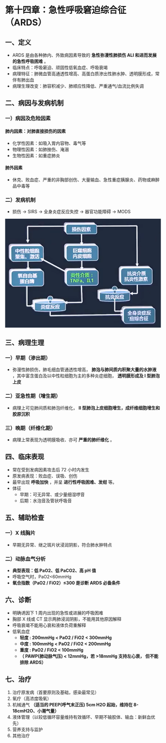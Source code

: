 # 第十四章：急性呼吸窘迫综合征（ARDS）

## 一、定义

- ARDS 是由各种肺内、外致病因素导致的 **急性弥漫性肺损伤 ALI 和进而发展的急性呼吸困难** 。
- 临床特点：呼吸窘迫、顽固性低氧血症、呼吸衰竭
- 病理特征：肺微血管高通透性增高、高蛋白质渗出性肺水肿、透明膜形成，常伴有肺出血
- 病理生理改变：肺容积减少、肺顺应性降低、严重通气/血流比例失调

## 二、病因与发病机制

### 一）病因及危险因素

#### 肺内因素：对肺直接损伤的因素

- 化学性因素：如吸入胃内容物、毒气等
- 物理性因素：如肺挫伤、淹溺
- 生物性因素：如重症肺炎

#### 肺外因素

- 休克、败血症、严重的非胸部创伤、大量输血、急性重症胰腺炎、药物或麻醉品中毒等

### 二）发病机制

- 损伤 -> SIRS -> 全身炎症反应失控 -> 器官功能障碍 -> MODS

![](https://raw.githubusercontent.com/TinySnow/GithubImageHosting/main/blog/learning/medicine/internal-medicine/20250502213246.png)

## 三、病理生理

### 一）早期（渗出期）

- 弥漫性肺损伤，肺毛细血管通透性增高， **肺泡与肺间质内积聚大量的水肿液** ，其中富含蛋白及以中性粒细胞为主的多种炎症细胞， **透明膜形成及 I 型肺泡上皮**

### 二）亚急性期（增生期）

- 病理上可见肺间质和肺泡纤维化， **II 型肺泡上皮细胞增生，成纤维细胞增生和胶原沉积**

### 三）晚期（纤维化期）

- 病理上常表现为透明膜吸收、亦可 **严重的肺纤维化** 。

## 四、临床表现

- 常在受到发病因素攻击后 72 小时内发生
- 原发病表现：败血症、误吸、创伤
- 最早出现 **呼吸加快** ，并呈 **进行性呼吸困难、发绀** 等。
- 体征
  - 早期：可无异常、或少量细湿啰音
  - 后期：水泡音及管状呼吸音

## 五、辅助检查

### 一）X 线胸片

- 早期无异常、继之斑片状浸润阴影，符合肺水肿特点

### 二）动脉血气分析

- **典型表现：低 PaO2、低 PaCO2、高 pH 值**
- 呼吸空气时，PaO2<60mmHg
- **氧合指数（PaO2 / FiO2）≤300 是诊断 ARDS 必备条件**

## 六、诊断

- 明确诱因下 1 周内出现的急性或进展的呼吸困难
- 胸部 X 线或 CT 显示两肺浸润阴影，不能用其他原因解释
- 呼吸衰竭不能用心衰和液体负荷重解释
- 低氧血症
  - **轻度 : 200mmHg < PaO2 / FiO2 < 300mmHg**
  - **中度 : 100mmHg < PaO2 / FiO2 < 200mmHg**
  - **重度 : PaO2 / FiO2 < 100mmHg**
  - **（ PAWP(肺动脉气压) < 12mmHg，若 >18mmHg 支持左心衰， 但不能排除 ARDS）**

## 七、治疗

1. 治疗原发病（首要原则及基础，感染最常见）
2. 氧疗（高浓度吸氧）
3. 机械通气 **（适当的 PEEP(呼气末正压) 5cm H2O 起始，维持在 8-18cmH2O、小潮气量）**
4. 液体管理（以较低循环容量维持有效循环、早期不输胶体、输血：新鲜血优先）
5. 营养支持与监护
6. 其他治疗